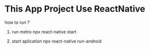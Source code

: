 # This App Project Use ReactNative

how to run ?

1. run metro
   npx react-native start

2. start aplication
   npx react-native run-android
